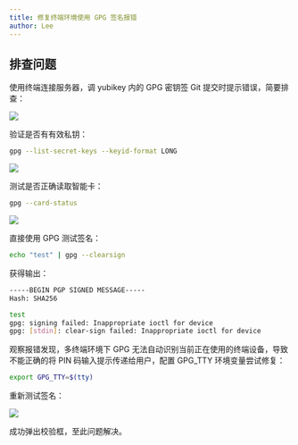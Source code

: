 ```yaml
---
title: 修复终端环境使用 GPG 签名报错
author: Lee
---
```


## 排查问题

使用终端连接服务器，调 yubikey 内的 GPG 密钥签 Git 提交时提示错误，简要排查：

![](/tips/system/linux/pubilc/gpg-sign-img/gpg-sign-1.png)

验证是否有有效私钥：

```bash
gpg --list-secret-keys --keyid-format LONG
```

![](/tips/system/linux/pubilc/gpg-sign-img/gpg-sign-2.png)

测试是否正确读取智能卡：

```bash
gpg --card-status
```

![](/tips/system/linux/pubilc/gpg-sign-img/gpg-sign-3.png)

直接使用 GPG 测试签名：

```bash
echo "test" | gpg --clearsign
```

获得输出：

```bash
-----BEGIN PGP SIGNED MESSAGE-----
Hash: SHA256

test
gpg: signing failed: Inappropriate ioctl for device
gpg: [stdin]: clear-sign failed: Inappropriate ioctl for device
```

观察报错发现，多终端环境下 GPG 无法自动识别当前正在使用的终端设备，导致不能正确的将 PIN 码输入提示传递给用户，配置 GPG_TTY 环境变量尝试修复：

```bash
export GPG_TTY=$(tty)
```

重新测试签名：

![](/tips/system/linux/pubilc/gpg-sign-img/gpg-sign-4.png)

成功弹出校验框，至此问题解决。

